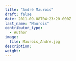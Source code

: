 ```yaml
---
title: "André Maurois"
draft: false
date: 2011-09-08T04:23:20.000Z
last_name: "Maurois"
contributor_type:
  - Author
image:
  file: Maurois_Andre.jpg
description:
weight:
---
```


